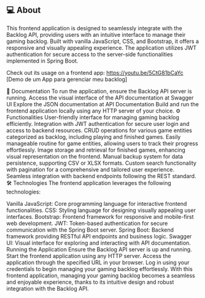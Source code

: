 
## 💻 About
This frontend application is designed to seamlessly integrate with the Backlog API, providing users with an intuitive interface to manage their gaming backlog. Built with vanilla JavaScript, CSS, and Bootstrap, it offers a responsive and visually appealing experience. The application utilizes JWT authentication for secure access to the server-side functionalities implemented in Spring Boot.


Check out its usage on a frontend app: https://youtu.be/5CtG81bCaYc [Demo de um App para gerenciar meu backlog]

📄 Documentation
To run the application, ensure the Backlog API server is running.
Access the visual interface of the API documentation at Swagger UI
Explore the JSON documentation at API Documentation
Build and run the frontend application locally using any HTTP server of your choice.
⚙️ Functionalities
 User-friendly interface for managing gaming backlog efficiently.
 Integration with JWT authentication for secure user login and access to backend resources.
 CRUD operations for various game entities categorized as backlog, including playing and finished games.
 Easily manageable routine for game entities, allowing users to track their progress effortlessly.
 Image storage and retrieval for finished games, enhancing visual representation on the frontend.
 Manual backup system for data persistence, supporting CSV or XLSX formats.
 Custom search functionality with pagination for a comprehensive and tailored user experience.
 Seamless integration with backend endpoints following the REST standard.
🛠 Technologies
The frontend application leverages the following technologies:

Vanilla JavaScript: Core programming language for interactive frontend functionalities.
CSS: Styling language for designing visually appealing user interfaces.
Bootstrap: Frontend framework for responsive and mobile-first web development.
JWT: Token-based authentication for secure communication with the Spring Boot server.
Spring Boot: Backend framework providing RESTful API endpoints and business logic.
Swagger UI: Visual interface for exploring and interacting with API documentation.
Running the Application
Ensure the Backlog API server is up and running.
Start the frontend application using any HTTP server.
Access the application through the specified URL in your browser.
Log in using your credentials to begin managing your gaming backlog effortlessly.
With this frontend application, managing your gaming backlog becomes a seamless and enjoyable experience, thanks to its intuitive design and robust integration with the Backlog API.
